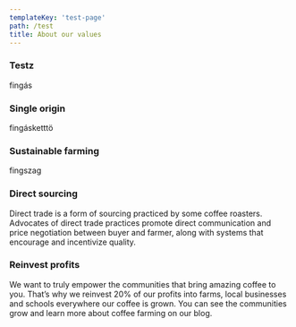 ```yaml
---
templateKey: 'test-page'
path: /test
title: About our values
---
```

### Testz
fingás

### Single origin
fingásketttö

### Sustainable farming
fingszag

### Direct sourcing
Direct trade is a form of sourcing practiced by some coffee roasters. Advocates of direct trade practices promote direct communication and price negotiation between buyer and farmer, along with systems that encourage and incentivize quality.

### Reinvest profits
We want to truly empower the communities that bring amazing coffee to you. That’s why we reinvest 20% of our profits into farms, local businesses and schools everywhere our coffee is grown. You can see the communities grow and learn more about coffee farming on our blog.
